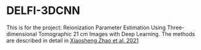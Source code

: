 # DELFI-3DCNN
This is for the project: Reionization Parameter Estimation Using Three-dimensional Tomographic 21 cm Images with Deep Learning.
The methods are described in detail in [Xiaosheng Zhao et al. 2021](https://arxiv.org/abs/2105.03344)
